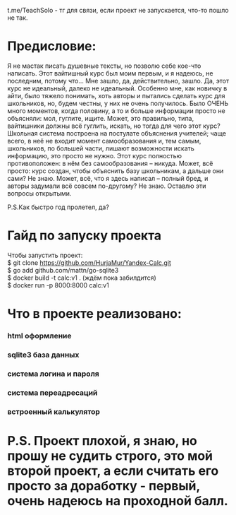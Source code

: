 t.me/TeachSolo - тг для связи, если проект не запускается, что-то пошло не так.

# Предисловие:

Я не мастак писать душевные тексты, но позволю себе кое-что написать. Этот вайтишный курс был моим первым, и я надеюсь, не последним, потому что... Мне зашло, да, действительно, зашло. 
Да, этот курс не идеальный, далеко не идеальный. Особенно мне, как новичку в айти, было тяжело понимать, хоть авторы и пытались сделать курс для школьников, но, будем честны, у них не очень получилось. 
Было ОЧЕНЬ много моментов, когда половину, а то и больше информации просто не объясняли: мол, гуглите, ищите. Может, это правильно, типа, вайтишники должны всё гуглить, искать, но тогда для чего этот курс?
Школьная система построена на постулате объяснения учителей; чаще всего, в неё не входит момент самообразования и, тем самым, школьников, по большей части, лишают возможности искать информацию, это просто не нужно.
Этот курс полностью противоположен: в нём без самообразования – никуда.
Может, всё просто: курс создан, чтобы объяснить базу школьникам, а дальше они сами? Не знаю. Может, всё, что я здесь написал – полный бред, и авторы задумали всё совсем по-другому? Не знаю. Оставлю эти вопросы открытыми.

P.S.Как быстро год пролетел, да?

# Гайд по запуску проекта

Чтобы запустить проект:                                                                    
$ git clone https://github.com/HurjaMur/Yandex-Calc.git                                                 
$ go add github.com/mattn/go-sqlite3                                                             
$ docker build -t calc:v1 . (ждём пока забилдится)                                                      
$ docker run -p 8000:8000 calc:v1    

# Что в проекте реализовано:
### html оформление
### sqlite3 база данных
### система логина и пароля
### система переадресаций
### встроенный калькулятор

# P.S. Проект плохой, я знаю, но прошу не судить строго, это мой второй проект, а если считать его просто за доработку - первый, очень надеюсь на проходной балл.
